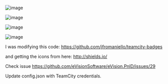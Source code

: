   
![image](https://cloud.githubusercontent.com/assets/8877242/5469979/55bf8f92-85da-11e4-9b6a-ce1645ec00b6.png)

![image](https://cloud.githubusercontent.com/assets/8877242/5470003/9d8e496c-85da-11e4-91ed-cbb29f5cff6f.png)

![image](https://cloud.githubusercontent.com/assets/8877242/5470030/d75082a0-85da-11e4-8bb5-cff003af227e.png)

![image](https://cloud.githubusercontent.com/assets/8877242/5470040/ff89e57c-85da-11e4-8ef6-d63e2ee11532.png)

I was modifying this code:
https://github.com/jfromaniello/teamcity-badges

and getting the icons from here:
http://shields.io/

Check issue https://github.com/eVisionSoftware/eVision.PnID/issues/29

Update config.json with TeamCity credentials.
